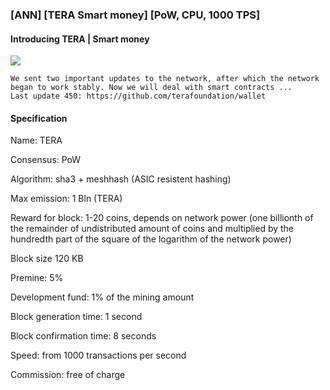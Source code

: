 ### [ANN] [TERA Smart money] [PoW, CPU, 1000 TPS]


#### Introducing TERA | Smart money 


![](https://ip.bitcointalk.org/?u=https%3A%2F%2Fraw.githubusercontent.com%2Fterafoundation%2Fwallet%2Fmaster%2FPic%2FTera.png&t=592&c=-AjXIgqy8s7IVw)

    We sent two important updates to the network, after which the network began to work stably. Now we will deal with smart contracts ...
    Last update 450: https://github.com/terafoundation/wallet 



#### Specification

Name: TERA

Consensus: PoW

Algorithm:  sha3 + meshhash (ASIC resistent hashing)

Max emission: 1 Bln (TERA)

Reward for block: 1-20 coins, depends on network power (one billionth of the remainder of undistributed amount of coins and multiplied by the hundredth part of the square of the logarithm of the network power)

Block size 120 KB

Premine: 5%

Development fund: 1% of the mining amount

Block generation time: 1 second

Block confirmation time: 8 seconds

Speed: from 1000 transactions per second

Commission: free of charge 